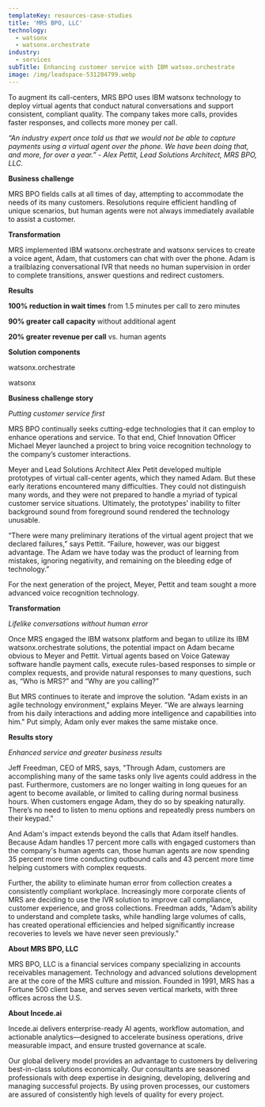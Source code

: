 ```yaml
---
templateKey: resources-case-studies
title: 'MRS BPO, LLC'
technology:
  - watsonx
  - watsonx.orchestrate
industry:
  - services
subTitle: Enhancing customer service with IBM watsox.orchestrate
image: /img/leadspace-531204799.webp
---
```

To augment its call-centers, MRS BPO uses IBM watsonx technology to deploy virtual agents that conduct natural conversations and support consistent, compliant quality. The company takes more calls, provides faster responses, and collects more money per call.

*“An industry expert once told us that we would not be able to capture payments using a virtual agent over the phone. We have been doing that, and more, for over a year.” - Alex Pettit, Lead Solutions Architect, MRS BPO, LLC.*

**Business challenge**

MRS BPO fields calls at all times of day, attempting to accommodate the needs of its many customers. Resolutions require efficient handling of unique scenarios, but human agents were not always immediately available to assist a customer.

**Transformation**

MRS implemented IBM watsonx.orchestrate and watsonx services to create a voice agent, Adam, that customers can chat with over the phone. Adam is a trailblazing conversational IVR that needs no human supervision in order to complete transitions, answer questions and redirect customers.

**Results**

**100% reduction in wait times** from 1.5 minutes per call to zero minutes

**90% greater call capacity** without additional agent

**20% greater revenue per call** vs. human agents

**Solution components**

watsonx.orchestrate

watsonx

**Business challenge story**

*Putting customer service first*

MRS BPO continually seeks cutting-edge technologies that it can employ to enhance operations and service. To that end, Chief Innovation Officer Michael Meyer launched a project to bring voice recognition technology to the company’s customer interactions.

Meyer and Lead Solutions Architect Alex Petit developed multiple prototypes of virtual call-center agents, which they named Adam. But these early iterations encountered many difficulties. They could not distinguish many words, and they were not prepared to handle a myriad of typical customer service situations. Ultimately, the prototypes’ inability to filter background sound from foreground sound rendered the technology unusable.

“There were many preliminary iterations of the virtual agent project that we declared failures,” says Pettit. “Failure, however, was our biggest advantage. The Adam we have today was the product of learning from mistakes, ignoring negativity, and remaining on the bleeding edge of technology.”

For the next generation of the project, Meyer, Pettit and team sought a more advanced voice recognition technology.

**Transformation**

*Lifelike conversations without human error*

Once MRS engaged the IBM watsonx platform and began to utilize its IBM watsonx.orchestrate solutions, the potential impact on Adam became obvious to Meyer and Pettit. Virtual agents based on Voice Gateway software handle payment calls, execute rules-based responses to simple or complex requests, and provide natural responses to many questions, such as, “Who is MRS?” and “Why are you calling?”

But MRS continues to iterate and improve the solution. "Adam exists in an agile technology environment," explains Meyer. "We are always learning from his daily interactions and adding more intelligence and capabilities into him." Put simply, Adam only ever makes the same mistake once.

**Results story**

*Enhanced service and greater business results*

Jeff Freedman, CEO of MRS, says, "Through Adam, customers are accomplishing many of the same tasks only live agents could address in the past. Furthermore, customers are no longer waiting in long queues for an agent to become available, or limited to calling during normal business hours. When customers engage Adam, they do so by speaking naturally. There’s no need to listen to menu options and repeatedly press numbers on their keypad."

And Adam's impact extends beyond the calls that Adam itself handles. Because Adam handles 17 percent more calls with engaged customers than the company's human agents can, those human agents are now spending 35 percent more time conducting outbound calls and 43 percent more time helping customers with complex requests.

Further, the ability to eliminate human error from collection creates a consistently compliant workplace. Increasingly more corporate clients of MRS are deciding to use the IVR solution to improve call compliance, customer experience, and gross collections. Freedman adds, "Adam’s ability to understand and complete tasks, while handling large volumes of calls, has created operational efficiencies and helped significantly increase recoveries to levels we have never seen previously."

**About MRS BPO, LLC**

MRS BPO, LLC is a financial services company specializing in accounts receivables management. Technology and advanced solutions development are at the core of the MRS culture and mission. Founded in 1991, MRS has a Fortune 500 client base, and serves seven vertical markets, with three offices across the U.S.

**About Incede.ai**

Incede.ai delivers enterprise-ready AI agents, workflow automation, and actionable analytics—designed to accelerate business operations, drive measurable impact, and ensure trusted governance at scale. 

Our global delivery model provides an advantage to customers by delivering best-in-class solutions economically. Our consultants are seasoned professionals with deep expertise in designing, developing, delivering and managing successful projects. By using proven processes, our customers are assured of consistently high levels of quality for every project.
